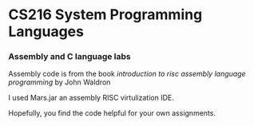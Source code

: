 # CS216 System Programming Languages 

### Assembly and C language labs

Assembly code is from the book _introduction to risc assembly language programming_ by John Waldron

I used Mars.jar an assembly RISC virtulization IDE. 

Hopefully, you find the code helpful for your own assignments.
